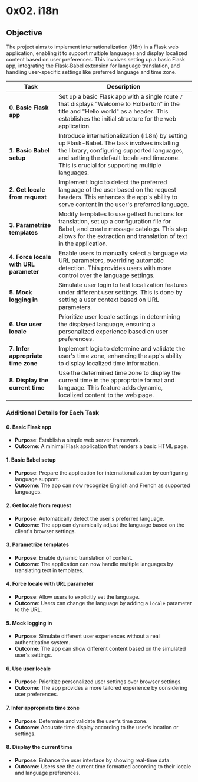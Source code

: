 # 0x02. i18n

## Objective
The project aims to implement internationalization (i18n) in a Flask web application, enabling it to support multiple languages and display localized content based on user preferences. This involves setting up a basic Flask app, integrating the Flask-Babel extension for language translation, and handling user-specific settings like preferred language and time zone.


| **Task** | **Description** |
|---|---|
| **0. Basic Flask app** | Set up a basic Flask app with a single route `/` that displays "Welcome to Holberton" in the title and "Hello world" as a header. This establishes the initial structure for the web application. |
| **1. Basic Babel setup** | Introduce internationalization (i18n) by setting up Flask-Babel. The task involves installing the library, configuring supported languages, and setting the default locale and timezone. This is crucial for supporting multiple languages. |
| **2. Get locale from request** | Implement logic to detect the preferred language of the user based on the request headers. This enhances the app's ability to serve content in the user's preferred language. |
| **3. Parametrize templates** | Modify templates to use gettext functions for translation, set up a configuration file for Babel, and create message catalogs. This step allows for the extraction and translation of text in the application. |
| **4. Force locale with URL parameter** | Enable users to manually select a language via URL parameters, overriding automatic detection. This provides users with more control over the language settings. |
| **5. Mock logging in** | Simulate user login to test localization features under different user settings. This is done by setting a user context based on URL parameters. |
| **6. Use user locale** | Prioritize user locale settings in determining the displayed language, ensuring a personalized experience based on user preferences. |
| **7. Infer appropriate time zone** | Implement logic to determine and validate the user's time zone, enhancing the app's ability to display localized time information. |
| **8. Display the current time** | Use the determined time zone to display the current time in the appropriate format and language. This feature adds dynamic, localized content to the web page. |

### Additional Details for Each Task

#### 0. Basic Flask app
- **Purpose**: Establish a simple web server framework.
- **Outcome**: A minimal Flask application that renders a basic HTML page.

#### 1. Basic Babel setup
- **Purpose**: Prepare the application for internationalization by configuring language support.
- **Outcome**: The app can now recognize English and French as supported languages.

#### 2. Get locale from request
- **Purpose**: Automatically detect the user's preferred language.
- **Outcome**: The app can dynamically adjust the language based on the client's browser settings.

#### 3. Parametrize templates
- **Purpose**: Enable dynamic translation of content.
- **Outcome**: The application can now handle multiple languages by translating text in templates.

#### 4. Force locale with URL parameter
- **Purpose**: Allow users to explicitly set the language.
- **Outcome**: Users can change the language by adding a `locale` parameter to the URL.

#### 5. Mock logging in
- **Purpose**: Simulate different user experiences without a real authentication system.
- **Outcome**: The app can show different content based on the simulated user's settings.

#### 6. Use user locale
- **Purpose**: Prioritize personalized user settings over browser settings.
- **Outcome**: The app provides a more tailored experience by considering user preferences.

#### 7. Infer appropriate time zone
- **Purpose**: Determine and validate the user's time zone.
- **Outcome**: Accurate time display according to the user's location or settings.

#### 8. Display the current time
- **Purpose**: Enhance the user interface by showing real-time data.
- **Outcome**: Users see the current time formatted according to their locale and language preferences.
